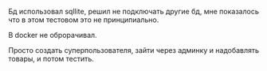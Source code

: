 Бд использовал sqllite, решил не подключать другие бд, мне показалось что в этом тестовом это не принципиально.

В docker не оброрачивал.

Просто создать суперпользователя, зайти через админку и надобавлять товары, и потом тестить.